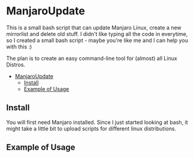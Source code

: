 # ManjaroUpdate
This is a small bash script that can update Manjaro Linux, create a new mirrorlist and delete old stuff.
I didn't like typing all the code in everytime, so I created a small bash script - 
maybe you're like me and I can help you with this :)


The plan is to create an easy command-line tool for (almost) all Linux Distros.

- [ManjaroUpdate](#manjaroupdate)
    - [Install](#install)
    - [Example of Usage](#example-of-usage)

## Install
You will first need Manjaro installed.
Since I just started looking at bash, it might take a little bit to upload scripts for different linux distributions.

## Example of Usage